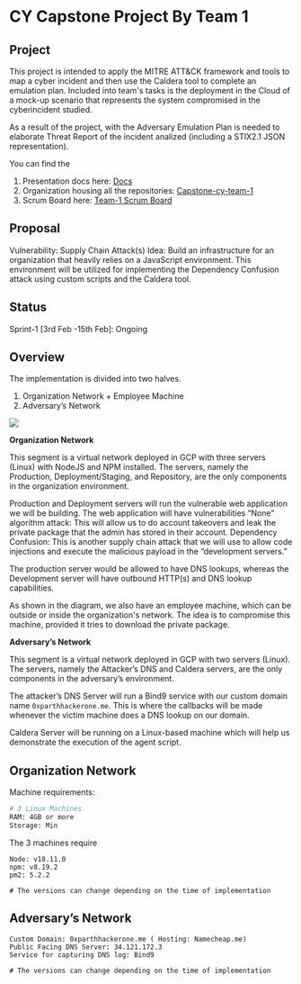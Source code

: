 # CY Capstone Project By Team 1

## Project 

This project is intended to apply the MITRE ATT&CK framework and tools to map a cyber incident and then use the Caldera tool to complete an emulation plan. Included into team's tasks is the deployment in the Cloud of a mock-up scenario that represents the system compromised in the cyberincident studied. 

As a result of the project, with the Adversary Emulation Plan is needed to elaborate Threat Report of the incident analized (including a STIX2.1 JSON representation). 

You can find the 
1. Presentation docs here: [Docs](https://github.com/capstone-cy-team-1/capstone-cy-team-1.github.io/tree/main/public)
2. Organization housing all the repositories: [Capstone-cy-team-1](https://github.com/capstone-cy-team-1/)
3. Scrum Board here: [Team-1 Scrum Board](https://github.com/orgs/capstone-cy-team-1/projects/1)

## Proposal 

Vulnerability: Supply Chain Attack(s)
Idea: Build an infrastructure for an organization that heavily relies on a JavaScript environment. This environment will be utilized for implementing the Dependency Confusion attack using custom scripts and the Caldera tool.

## Status

Sprint-1 [3rd Feb -15th Feb]:  Ongoing


## Overview

The implementation is divided into two halves.
1. Organization Network + Employee Machine
2. Adversary’s Network

![](/public/file_1.drawio.png)

**Organization Network**

This segment is a virtual network deployed in GCP with three servers (Linux) with NodeJS and NPM installed. The servers, namely the Production, Deployment/Staging, and Repository, are the only components in the organization environment.

Production and Deployment servers will run the vulnerable web application we will be building. The web application will have vulnerabilities 
“None” algorithm attack:  This will allow us to do account takeovers and leak the private package that the admin has stored in their account.
Dependency Confusion: This is another supply chain attack that we will use to allow code injections and execute the malicious payload in the “development servers.”

The production server would be allowed to have DNS lookups, whereas the Development server will have outbound HTTP(s) and DNS lookup capabilities.

As shown in the diagram, we also have an employee machine, which can be outside or inside the organization's network. The idea is to compromise this machine, provided it tries to download the private package.


**Adversary’s Network**

This segment is a virtual network deployed in GCP with two servers (Linux). The servers, namely the Attacker’s DNS and Caldera servers, are the only components in the adversary’s environment.

The attacker’s DNS Server will run a Bind9 service with our custom domain name `0xparthhackerone.me`. This is where the callbacks will be made whenever the victim machine does a DNS lookup on our domain.

Caldera Server will be running on a Linux-based machine which will help us demonstrate the execution of the agent script.

## Organization Network

Machine requirements:

```bash
# 3 Linux Machines
RAM: 4GB or more
Storage: Min
```

The 3 machines require 

```
Node: v18.11.0
npm: v8.19.2
pm2: 5.2.2

# The versions can change depending on the time of implementation
```

## Adversary’s Network
```
Custom Domain: 0xparthhackerone.me ( Hosting: Namecheap.me)
Public Facing DNS Server: 34.121.172.3
Service for capturing DNS log: Bind9

# The versions can change depending on the time of implementation
```
